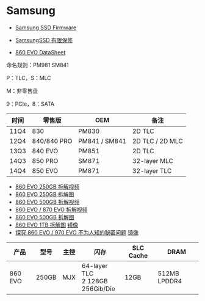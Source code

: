 # Samsung

- [Samsung SSD Firmware](https://www.samsung.com/semiconductor/minisite/ssd/download/tools/#ge_semi_anchor_stand3)

- [SamsungSSD 有限保修](https://www.samsung.com/semiconductor/global.semi.static/SAMSUNG_SSD_Limited_Warranty_Chinese_simplifed.pdf)

- [860 EVO DataSheet](https://www.samsung.com/semiconductor/global.semi.static/Samsung_SSD_860_EVO_Data_Sheet_Rev1.pdf)

命名规则：PM981 SM841

P：TLC，S：MLC

M：非零售盘

9：PCIe，8：SATA

| 时间 | 零售版      | OEM           | 备注            |
| ---- | ----------- | ------------- | --------------- |
| 11Q4 | 830         | PM830         | 2D TLC          |
| 12Q4 | 840/840 PRO | PM841 / SM841 | 2D TLC / 2D MLC |
| 13Q3 | 840 EVO     | PM851         | 2D TLC          |
| 14Q3 | 850 PRO     | SM871         | 32-layer MLC    |
| 14Q4 | 850 EVO     | PM871         | 32-layer TLC    |

- [860 EVO 250GB 拆解视频](https://youtu.be/zvIFvmJdR7k)
- [860 EVO 250GB 拆解图](https://tieba.baidu.com/p/6396787892)
- [860 EVO 500GB 拆解视频](https://youtu.be/jqa9vJ4YdzY)
- [860 EVO / 870 EVO 拆解视频](https://youtu.be/m9JnlvHsh4w)
- [860 EVO 500GB 拆解图](https://web.archive.org/web/20200222012107/http://www.cneoe.com/pingce/yingpan/97.html)
- [860 EVO 1TB 拆解图](https://tieba.baidu.com/p/6402884949) [镜像](https://tieba.baidu.com/p/7382196117)
- [探究 860 EVO / 970 EVO 不为人知的秘密问题](https://web.archive.org/web/20190901061530/tieba.baidu.com/p/5725633629) [镜像](https://tieba.baidu.com/p/5946827759)

| 产品    | 型号  | 主控 | 闪存                                  | SLC Cache | DRAM         |
| ------- | ----- | ---- | ------------------------------------- | --------- | ------------ |
| 860 EVO | 250GB | MJX  | 64-layer TLC<br>2 128GB<br>256Gib/Die | 12GB      | 512MB LPDDR4 |

